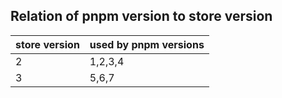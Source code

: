 ## Relation of pnpm version to store version

| store version | used by pnpm versions |
| -- | -- |
| 2  | 1,2,3,4  |
| 3  | 5,6,7 |
